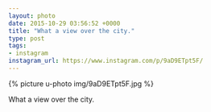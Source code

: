 ```yaml
---
layout: photo
date: 2015-10-29 03:56:52 +0000
title: "What a view over the city."
type: post
tags:
- instagram
instagram_url: https://www.instagram.com/p/9aD9ETpt5F/
---
```


{% picture u-photo img/9aD9ETpt5F.jpg %}

What a view over the city.
